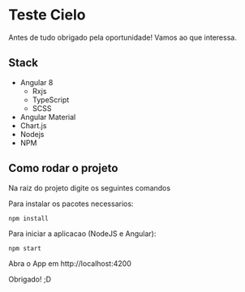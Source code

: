 # Teste Cielo

Antes de tudo obrigado pela oportunidade! Vamos ao que interessa.

## Stack
- Angular 8
  - Rxjs 
  - TypeScript
  - SCSS
- Angular Material
- Chart.js
- Nodejs
- NPM

## Como rodar o projeto

Na raiz do projeto digite os seguintes comandos

Para instalar os pacotes necessarios:
```
npm install
```

Para iniciar a aplicacao (NodeJS e Angular):
```
npm start
```

Abra o App em http://localhost:4200

Obrigado! ;D

